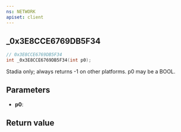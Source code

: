 ```yaml
---
ns: NETWORK
apiset: client
---
```

## _0x3E8CCE6769DB5F34

```c
// 0x3E8CCE6769DB5F34
int _0x3E8CCE6769DB5F34(int p0);
```

Stadia only; always returns -1 on other platforms. p0 may be a BOOL.

## Parameters
* **p0**:

## Return value

